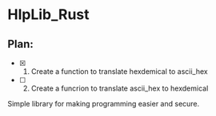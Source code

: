 # HlpLib_Rust

## Plan:
- [x] 1. Create a function to translate hexdemical to ascii_hex
- [ ] 2. Create a funcrion to translate ascii_hex to hexdemical

Simple library for making programming easier and secure.
